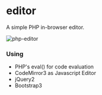 editor
======

A simple PHP in-browser editor.

![php-editor](https://f.cloud.github.com/assets/85608/2120481/75dca72e-91b6-11e3-90c0-728ab33585aa.jpg)

### Using
 - PHP's eval() for code evaluation
 - CodeMirror3 as Javascript Editor
 - jQuery2
 - Bootstrap3
